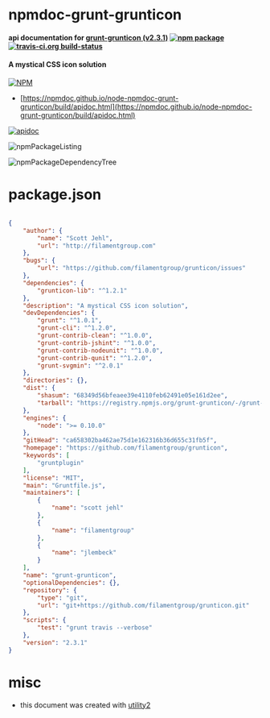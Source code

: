 # npmdoc-grunt-grunticon

#### api documentation for  [grunt-grunticon (v2.3.1)](https://github.com/filamentgroup/grunticon)  [![npm package](https://img.shields.io/npm/v/npmdoc-grunt-grunticon.svg?style=flat-square)](https://www.npmjs.org/package/npmdoc-grunt-grunticon) [![travis-ci.org build-status](https://api.travis-ci.org/npmdoc/node-npmdoc-grunt-grunticon.svg)](https://travis-ci.org/npmdoc/node-npmdoc-grunt-grunticon)

#### A mystical CSS icon solution

[![NPM](https://nodei.co/npm/grunt-grunticon.png?downloads=true&downloadRank=true&stars=true)](https://www.npmjs.com/package/grunt-grunticon)

- [https://npmdoc.github.io/node-npmdoc-grunt-grunticon/build/apidoc.html](https://npmdoc.github.io/node-npmdoc-grunt-grunticon/build/apidoc.html)

[![apidoc](https://npmdoc.github.io/node-npmdoc-grunt-grunticon/build/screenCapture.buildCi.browser.%252Ftmp%252Fbuild%252Fapidoc.html.png)](https://npmdoc.github.io/node-npmdoc-grunt-grunticon/build/apidoc.html)

![npmPackageListing](https://npmdoc.github.io/node-npmdoc-grunt-grunticon/build/screenCapture.npmPackageListing.svg)

![npmPackageDependencyTree](https://npmdoc.github.io/node-npmdoc-grunt-grunticon/build/screenCapture.npmPackageDependencyTree.svg)



# package.json

```json

{
    "author": {
        "name": "Scott Jehl",
        "url": "http://filamentgroup.com"
    },
    "bugs": {
        "url": "https://github.com/filamentgroup/grunticon/issues"
    },
    "dependencies": {
        "grunticon-lib": "^1.2.1"
    },
    "description": "A mystical CSS icon solution",
    "devDependencies": {
        "grunt": "^1.0.1",
        "grunt-cli": "^1.2.0",
        "grunt-contrib-clean": "^1.0.0",
        "grunt-contrib-jshint": "^1.0.0",
        "grunt-contrib-nodeunit": "^1.0.0",
        "grunt-contrib-qunit": "^1.2.0",
        "grunt-svgmin": "^2.0.1"
    },
    "directories": {},
    "dist": {
        "shasum": "68349d56bfeaee39e4110feb62491e05e161d2ee",
        "tarball": "https://registry.npmjs.org/grunt-grunticon/-/grunt-grunticon-2.3.1.tgz"
    },
    "engines": {
        "node": ">= 0.10.0"
    },
    "gitHead": "ca658302ba462ae75d1e162316b36d655c31fb5f",
    "homepage": "https://github.com/filamentgroup/grunticon",
    "keywords": [
        "gruntplugin"
    ],
    "license": "MIT",
    "main": "Gruntfile.js",
    "maintainers": [
        {
            "name": "scott jehl"
        },
        {
            "name": "filamentgroup"
        },
        {
            "name": "jlembeck"
        }
    ],
    "name": "grunt-grunticon",
    "optionalDependencies": {},
    "repository": {
        "type": "git",
        "url": "git+https://github.com/filamentgroup/grunticon.git"
    },
    "scripts": {
        "test": "grunt travis --verbose"
    },
    "version": "2.3.1"
}
```



# misc
- this document was created with [utility2](https://github.com/kaizhu256/node-utility2)
